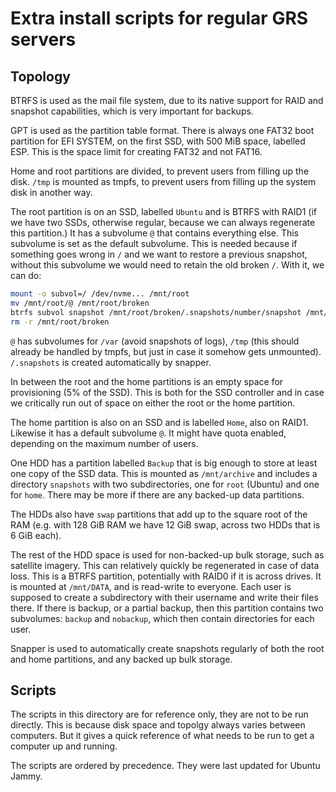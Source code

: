 # Extra install scripts for regular GRS servers

## Topology

BTRFS is used as the mail file system, due to its native support for RAID and
snapshot capabilities, which is very important for backups.

GPT is used as the partition table format. There is always one
FAT32 boot partition for EFI SYSTEM, on the first SSD, with 500 MiB space,
labelled ESP. This is the space limit for creating FAT32 and not FAT16.

Home and root partitions are divided, to prevent users from filling up the disk.
`/tmp` is mounted as tmpfs, to prevent users from filling up the system disk in
another way.

The root partition is on an SSD, labelled `Ubuntu` and is BTRFS with RAID1
(if we have two SSDs, otherwise regular, because we can always regenerate
this partition.) It has a subvolume `@` that contains everything else.
This subvolume is set as the default subvolume. This is needed because if
something goes wrong in `/` and we want to restore a previous snapshot,
without this subvolume we would need to retain the old broken `/`.
With it, we can do:
```bash
mount -o subvol=/ /dev/nvme... /mnt/root
mv /mnt/root/@ /mnt/root/broken
btrfs subvol snapshot /mnt/root/broken/.snapshots/number/snapshot /mnt/root/@
rm -r /mnt/root/broken
```

`@` has subvolumes for `/var` (avoid snapshots of logs),
`/tmp` (this should already be handled by tmpfs, but just in case it somehow gets
unmounted). `/.snapshots` is created automatically by snapper.

In between the root and the home partitions is an empty space for provisioning
(5% of the SSD). This is both for the SSD controller and in case we critically
run out of space on either the root or the home partition.

The home partition is also on an SSD and is labelled `Home`, also on RAID1.
Likewise it has a default subvolume `@`.
It might have quota enabled, depending on the maximum number of users.

One HDD has a partition labelled `Backup` that is big enough to store at least
one copy of the SSD data. This is mounted as `/mnt/archive` and includes
a directory `snapshots` with two subdirectories, one for `root` (Ubuntu) and one
for `home`. There may be more if there are any backed-up data partitions.

The HDDs also have `swap` partitions that add up to the square root of the RAM
(e.g. with 128 GiB RAM we have 12 GiB swap, across two HDDs that is 6 GiB each).

The rest of the HDD space is used for non-backed-up bulk storage, such as
satellite imagery. This can relatively quickly be regenerated in case of data
loss. This is a BTRFS partition, potentially with RAID0 if it is across drives.
It is mounted at `/mnt/DATA`, and is read-write to everyone. Each user is
supposed to create a subdirectory with their username and write their files
there. If there is backup, or a partial backup, then this partition contains
two subvolumes: `backup` and `nobackup`, which then contain directories for each
user.

Snapper is used to automatically create snapshots regularly of both the root and
home partitions, and any backed up bulk storage.

## Scripts

The scripts in this directory are for reference only, they are not to be run
directly. This is because disk space and topolgy always varies between computers.
But it gives a quick reference of what needs to be run to get a computer up and
running.

The scripts are ordered by precedence. They were last updated for Ubuntu Jammy.
